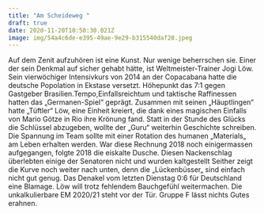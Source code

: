 ```yaml
---
title: "Am Scheideweg "
draft: true
date: 2020-11-20T10:50:30.021Z
image: img/54a4c6de-e395-49ae-9e29-b315540daf20.jpeg
---
```

Auf dem Zenit aufzuhören ist eine Kunst. Nur wenige beherrschen sie. Einer der sein Denkmal auf sicher gehabt hätte, ist Weltmeister-Trainer Jogi Löw. Sein vierwöchiger Intensivkurs von 2014 an der Copacabana hatte die deutsche Popolation in Ekstase versetzt. Höhepunkt das 7:1 gegen Gastgeber Brasilien.Tempo,Einfallsreichtum und taktische Raffinessen hatten das „Germanen-Spiel“ geprägt. Zusammen mit seinen „Häuptlingen“ hatte „Tüftler“ Löw, eine Einheit kreiert, die dank eines magischen Einfalls von Mario Götze in Rio ihre Krönung fand. Statt in der Stunde des Glücks die Schlüssel abzugeben, wollte der „Guru“ weiterhin Geschichte schreiben. Die Spannung im Team sollte mit einer Rotation des humanen „Materials„ am Leben erhalten werden. War diese Rechnung 2018 noch einigermassen aufgegangen, folgte 2018 die eiskalte Dusche. Diesen Nackenschlag überlebten einige der Senatoren nicht und wurden kaltgestellt Seither zeigt die Kurve noch weiter nach unten, denn die „Lückenbüsser„ sind einfach nicht gut genug. Das Denakel vom letzten Dienstag 0:6 für Deutschland eine Blamage. Löw will trotz fehlendem Bauchgefühl weitermachen.  Die unkalkulierbare EM 2020/21 steht vor der Tür. Gruppe F lässt nichts Gutes erahnen.
